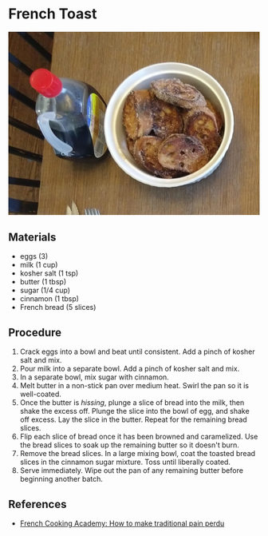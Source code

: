 # French Toast

![](images/french-toast.jpg)

## Materials

- eggs (3)
- milk (1 cup)
- kosher salt (1 tsp)
- butter (1 tbsp)
- sugar (1/4 cup)
- cinnamon (1 tbsp)
- French bread (5 slices)

## Procedure

1. Crack eggs into a bowl and beat until consistent.  Add a pinch of
   kosher salt and mix.
2. Pour milk into a separate bowl.  Add a pinch of kosher salt and
   mix.
3. In a separate bowl, mix sugar with cinnamon.
4. Melt butter in a non-stick pan over medium heat.  Swirl the pan so
   it is well-coated.
5. Once the butter is _hissing_, plunge a slice of bread into the
   milk, then shake the excess off.  Plunge the slice into the bowl of
   egg, and shake off excess.  Lay the slice in the butter.  Repeat
   for the remaining bread slices.
6. Flip each slice of bread once it has been browned and caramelized.
   Use the bread slices to soak up the remaining butter so it doesn't
   burn.
7. Remove the bread slices.  In a large mixing bowl, coat the toasted
   bread slices in the cinnamon sugar mixture.  Toss until liberally
   coated.
8. Serve immediately.  Wipe out the pan of any remaining butter before
   beginning another batch.
   
## References

- [French Cooking Academy: How to make traditional pain perdu]

[French Cooking Academy: How to make traditional pain perdu]: https://youtu.be/r2tQd2Txzf8
